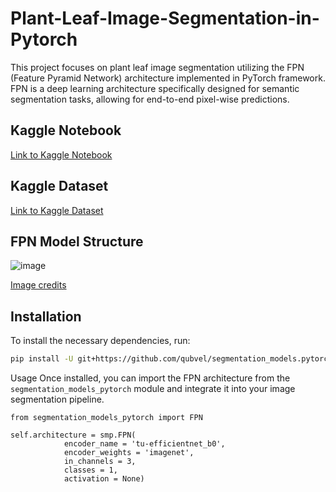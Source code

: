 # Plant-Leaf-Image-Segmentation-in-Pytorch
This project focuses on plant leaf image segmentation utilizing the FPN (Feature Pyramid Network) architecture implemented in PyTorch framework. FPN is a deep learning architecture specifically designed for semantic segmentation tasks, allowing for end-to-end pixel-wise predictions.

## Kaggle Notebook
[Link to Kaggle Notebook](https://www.kaggle.com/your-username/your-notebook)

## Kaggle Dataset
[Link to Kaggle Dataset](https://www.kaggle.com/datasets/your-dataset)

## FPN Model Structure
![image](https://github.com/Vageesh-Jayaraman/Plant-Leaf-Image-Segmentation-in-Pytorch/assets/143870355/c9704e87-c715-40af-9037-b449fc92cf24)

[Image credits](https://production-media.paperswithcode.com/methods/new_teaser_TMZlD2J.jpg)


## Installation

To install the necessary dependencies, run:

```bash
pip install -U git+https://github.com/qubvel/segmentation_models.pytorch
```
Usage
Once installed, you can import the FPN architecture from the `segmentation_models_pytorch` module and integrate it into your image segmentation pipeline.

```
from segmentation_models_pytorch import FPN

self.architecture = smp.FPN(
            encoder_name = 'tu-efficientnet_b0',
            encoder_weights = 'imagenet',
            in_channels = 3,
            classes = 1,
            activation = None)
```
